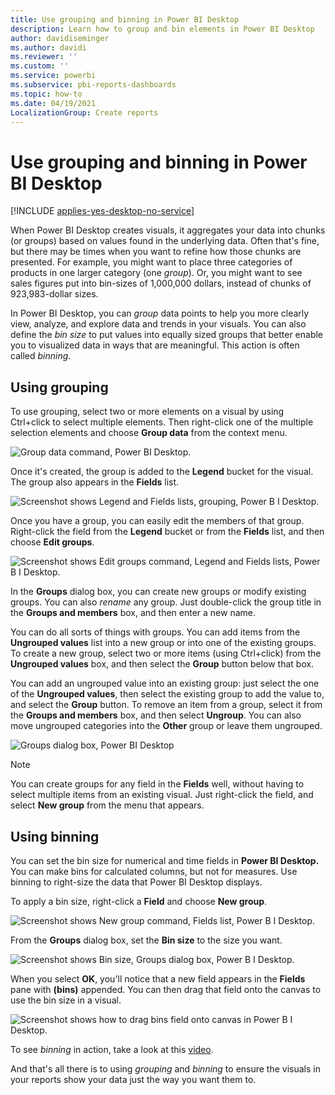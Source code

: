 ```yaml
---
title: Use grouping and binning in Power BI Desktop
description: Learn how to group and bin elements in Power BI Desktop
author: davidiseminger
ms.author: davidi
ms.reviewer: ''
ms.custom: ''
ms.service: powerbi
ms.subservice: pbi-reports-dashboards
ms.topic: how-to
ms.date: 04/19/2021
LocalizationGroup: Create reports
---
```

# Use grouping and binning in Power BI Desktop

[!INCLUDE [applies-yes-desktop-no-service](../includes/applies-yes-desktop-no-service.md)]

When Power BI Desktop creates visuals, it aggregates your data into chunks (or groups) based on values found in the underlying data. Often that's fine, but there may be times when you want to refine how those chunks are presented. For example, you might want to place three categories of products in one larger category (one *group*). Or, you might want to see sales figures put into bin-sizes of 1,000,000 dollars, instead of chunks of 923,983-dollar sizes.

In Power BI Desktop, you can *group* data points to help you more clearly view, analyze, and explore data and trends in your visuals. You can also define the *bin size* to put values into equally sized groups that better enable you to visualized data in ways that are meaningful. This action is often called *binning*.

## Using grouping
To use grouping, select two or more elements on a visual by using Ctrl+click to select multiple elements. Then right-click one of the multiple selection elements and choose **Group data** from the context menu.

![Group data command, Power BI Desktop.](media/desktop-grouping-and-binning/grouping-binning_1.png)

Once it's created, the group is added to the **Legend** bucket for the visual. The group also appears in the **Fields** list.

![Screenshot shows Legend and Fields lists, grouping, Power B I Desktop.](media/desktop-grouping-and-binning/grouping-binning-2.png)

Once you have a group, you can easily edit the members of that group. Right-click the field from the **Legend** bucket or from the **Fields** list, and then choose **Edit groups**.

![Screenshot shows Edit groups command, Legend and Fields lists, Power B I Desktop.](media/desktop-grouping-and-binning/grouping-binning-3.png)

In the **Groups** dialog box, you can create new groups or modify existing groups. You can also *rename* any group. Just double-click the group title in the **Groups and members** box, and then enter a new name.

You can do all sorts of things with groups. You can add items from the **Ungrouped values** list into a new group or into one of the existing groups. To create a new group, select two or more items (using Ctrl+click) from the **Ungrouped values** box, and then select the **Group** button below that box.

You can add an ungrouped value into an existing group: just select the one of the **Ungrouped values**, then select the existing group to add the value to, and select the **Group** button. To remove an item from a group, select it from the **Groups and members** box, and then select **Ungroup**. You can also move ungrouped categories into the **Other** group or leave them ungrouped.

![Groups dialog box, Power BI Desktop](media/desktop-grouping-and-binning/grouping-binning_4.png)

> [!NOTE]
> You can create groups for any field in the **Fields** well, without having to select multiple items from an existing visual. Just right-click the field, and select **New group** from the menu that appears.

## Using binning
You can set the bin size for numerical and time fields in **Power BI Desktop.** You can make bins for calculated columns, but not for measures. Use binning to right-size the data that Power BI Desktop displays.

To apply a bin size, right-click a **Field** and choose **New group**.

![Screenshot shows New group command, Fields list, Power B I Desktop.](media/desktop-grouping-and-binning/grouping-binning-5.png)

From the **Groups** dialog box, set the **Bin size** to the size you want.

![Screenshot shows Bin size, Groups dialog box, Power B I Desktop.](media/desktop-grouping-and-binning/grouping-binning-6.png)

When you select **OK**, you'll notice that a new field appears in the **Fields** pane with **(bins)** appended. You can then drag that field onto the canvas to use the bin size in a visual.

![Screenshot shows how to drag bins field onto canvas in Power B I Desktop.](media/desktop-grouping-and-binning/grouping-binning-7.png)

To see *binning* in action, take a look at this [video](https://www.youtube.com/watch?v=BRvdZSfO0DY).

And that's all there is to using *grouping* and *binning* to ensure the visuals in your reports show your data just the way you want them to.
